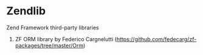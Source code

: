 Zendlib
=======

Zend Framework third-party libraries


1. ZF ORM library by Federico Cargnelutti (https://github.com/fedecarg/zf-packages/tree/master/Orm)
